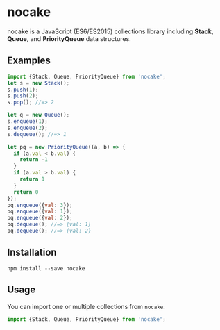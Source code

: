 # nocake
nocake is a JavaScript (ES6/ES2015) collections library including **Stack**, **Queue**, and **PriorityQueue** data structures.

## Examples
```js
import {Stack, Queue, PriorityQueue} from 'nocake';
let s = new Stack();
s.push(1);
s.push(2);
s.pop(); //=> 2

let q = new Queue();
s.enqueue(1);
s.enqueue(2);
s.dequeue(); //=> 1

let pq = new PriorityQueue((a, b) => {
  if (a.val < b.val) {
    return -1
  }
  if (a.val > b.val) {
    return 1
  }
  return 0
});
pq.enqueue({val: 3});
pq.enqueue({val: 1});
pq.enqueue({val: 2});
pq.dequeue(); //=> {val: 1}
pq.dequeue(); //=> {val: 2}
```

## Installation

```
npm install --save nocake
```

## Usage
You can import one or multiple collections from `nocake`:

```js
import {Stack, Queue, PriorityQueue} from 'nocake';
```
